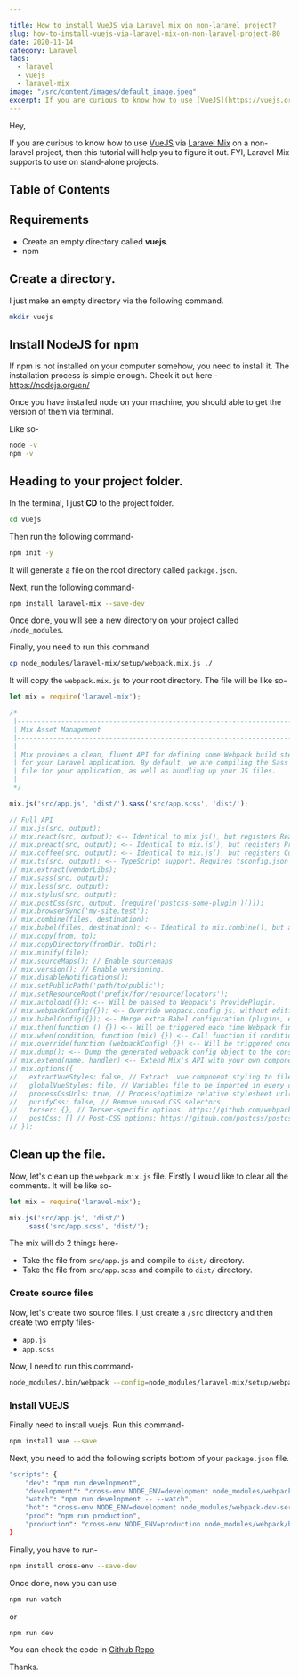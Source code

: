 ```yaml
---

title: How to install VueJS via Laravel mix on non-laravel project?
slug: how-to-install-vuejs-via-laravel-mix-on-non-laravel-project-80
date: 2020-11-14
category: Laravel
tags:
  - laravel
  - vuejs
  - laravel-mix
image: "/src/content/images/default_image.jpeg"
excerpt: If you are curious to know how to use [VueJS](https://vuejs.org/) via [Laravel Mix](https://laravel-mix.com/) on a non-laravel project, then this tutorial will help you to figure it out. FYI, Laravel Mix supports to use on stand-alone projects.
---
```


Hey,

If you are curious to know how to use [VueJS](https://vuejs.org/) via [Laravel Mix](https://laravel-mix.com/) on a non-laravel project, then this tutorial will help you to figure it out. FYI, Laravel Mix supports to use on stand-alone projects.

## Table of Contents

## Requirements
- Create an empty directory called __vuejs__.
- npm

## Create a directory.
I just make an empty directory via the following command.

```sh
mkdir vuejs
```

## Install NodeJS for npm
If npm is not installed on your computer somehow, you need to install it. The installation process is simple enough. Check it out here - https://nodejs.org/en/

Once you have installed node on your machine, you should able to get the version of them via terminal.

Like so-
```sh
node -v
npm -v
```

## Heading to your project folder.

In the terminal, I just **CD** to the project folder.

```sh
cd vuejs
```

Then run the following command-

```sh
npm init -y
```
It will generate a file on the root directory called `package.json`.

Next, run the following command-

```sh
npm install laravel-mix --save-dev
```

Once done, you will see a new directory on your project called `/node_modules`.

Finally, you need to run this command.

```sh
cp node_modules/laravel-mix/setup/webpack.mix.js ./
```

It will copy the `webpack.mix.js` to your root directory. The file will be like so-

```js
let mix = require('laravel-mix');

/*
 |--------------------------------------------------------------------------
 | Mix Asset Management
 |--------------------------------------------------------------------------
 |
 | Mix provides a clean, fluent API for defining some Webpack build steps
 | for your Laravel application. By default, we are compiling the Sass
 | file for your application, as well as bundling up your JS files.
 |
 */

mix.js('src/app.js', 'dist/').sass('src/app.scss', 'dist/');

// Full API
// mix.js(src, output);
// mix.react(src, output); <-- Identical to mix.js(), but registers React Babel compilation.
// mix.preact(src, output); <-- Identical to mix.js(), but registers Preact compilation.
// mix.coffee(src, output); <-- Identical to mix.js(), but registers CoffeeScript compilation.
// mix.ts(src, output); <-- TypeScript support. Requires tsconfig.json to exist in the same folder as webpack.mix.js
// mix.extract(vendorLibs);
// mix.sass(src, output);
// mix.less(src, output);
// mix.stylus(src, output);
// mix.postCss(src, output, [require('postcss-some-plugin')()]);
// mix.browserSync('my-site.test');
// mix.combine(files, destination);
// mix.babel(files, destination); <-- Identical to mix.combine(), but also includes Babel compilation.
// mix.copy(from, to);
// mix.copyDirectory(fromDir, toDir);
// mix.minify(file);
// mix.sourceMaps(); // Enable sourcemaps
// mix.version(); // Enable versioning.
// mix.disableNotifications();
// mix.setPublicPath('path/to/public');
// mix.setResourceRoot('prefix/for/resource/locators');
// mix.autoload({}); <-- Will be passed to Webpack's ProvidePlugin.
// mix.webpackConfig({}); <-- Override webpack.config.js, without editing the file directly.
// mix.babelConfig({}); <-- Merge extra Babel configuration (plugins, etc.) with Mix's default.
// mix.then(function () {}) <-- Will be triggered each time Webpack finishes building.
// mix.when(condition, function (mix) {}) <-- Call function if condition is true.
// mix.override(function (webpackConfig) {}) <-- Will be triggered once the webpack config object has been fully generated by Mix.
// mix.dump(); <-- Dump the generated webpack config object to the console.
// mix.extend(name, handler) <-- Extend Mix's API with your own components.
// mix.options({
//   extractVueStyles: false, // Extract .vue component styling to file, rather than inline.
//   globalVueStyles: file, // Variables file to be imported in every component.
//   processCssUrls: true, // Process/optimize relative stylesheet url()'s. Set to false, if you don't want them touched.
//   purifyCss: false, // Remove unused CSS selectors.
//   terser: {}, // Terser-specific options. https://github.com/webpack-contrib/terser-webpack-plugin#options
//   postCss: [] // Post-CSS options: https://github.com/postcss/postcss/blob/master/docs/plugins.md
// });

```

## Clean up the file.
Now, let's clean up the `webpack.mix.js` file. Firstly I would like to clear all the comments. It will be like so-

```js
let mix = require('laravel-mix');

mix.js('src/app.js', 'dist/')
    .sass('src/app.scss', 'dist/');
```

The mix will do 2 things here-

- Take the file from `src/app.js` and compile to `dist/` directory.
- Take the file from `src/app.scss` and compile to `dist/` directory.

### Create source files
Now, let's create two source files. I just create a `/src` directory and then create two empty files-

- `app.js`
- `app.scss`

Now, I need to run this command-

```sh
node_modules/.bin/webpack --config=node_modules/laravel-mix/setup/webpack.config.js
```


### Install VUEJS

Finally need to install vuejs. Run this command-

```sh
npm install vue --save
```

Next, you need to add the following scripts bottom of your `package.json` file.

```sh
"scripts": {
    "dev": "npm run development",
    "development": "cross-env NODE_ENV=development node_modules/webpack/bin/webpack.js --progress --hide-modules --config=node_modules/laravel-mix/setup/webpack.config.js",
    "watch": "npm run development -- --watch",
    "hot": "cross-env NODE_ENV=development node_modules/webpack-dev-server/bin/webpack-dev-server.js --inline --hot --config=node_modules/laravel-mix/setup/webpack.config.js",
    "prod": "npm run production",
    "production": "cross-env NODE_ENV=production node_modules/webpack/bin/webpack.js --no-progress --hide-modules --config=node_modules/laravel-mix/setup/webpack.config.js"
}
```

Finally, you have to run-

```sh
npm install cross-env --save-dev
```

Once done, now you can use

```sh
npm run watch
```
or
```sh
npm run dev
```

You can check the code in [Github Repo](https://github.com/laravel-school/install-laravel-mix)

Thanks.